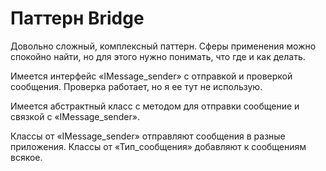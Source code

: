 # Паттерн Bridge
Довольно сложный, комплексный паттерн. Сферы применения можно спокойно найти, но для этого нужно понимать, что где и как делать.

Имеется интерфейс «IMessage_sender» с отправкой и проверкой сообщения. Проверка работает, но я ее тут не использую.

Имеется абстрактный класс с методом для отправки сообщение и связкой с «IMessage_sender».

Классы от «IMessage_sender» отправляют сообщения в разные приложения. Классы от «Тип_сообщения» добавляют к сообщениям всякое.

